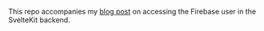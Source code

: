 This repo accompanies my [blog post](https://jeroenpelgrims.com/access-the-firebase-auth-user-in-sveltekit-server-side/) on accessing the Firebase user in the SvelteKit backend.
